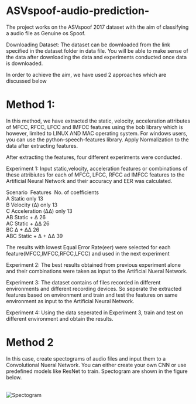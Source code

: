 # ASVspoof-audio-prediction-

The project works on the ASVspoof 2017 dataset with the aim of classifying a audio file as Genuine os Spoof.

Downloading Dataset: The dataset can be downloaded from the link specified in the dataset folder in data file. You will be able to make sense of the data after downloading the data and experiments conducted once data is downloaded.

In order to achieve the aim, we have used 2 approaches which are discussed below

# Method 1:
In this method, we have extracted the static, velocity, acceleration attributes of MFCC, RFCC, LFCC and IMFCC features using the bob library which is however, limited to LINUX AND MAC operating system. For windows users, you can use the python-speech-features library.
Apply Normalization to the data after extracting features.

After extracting the features, four different experiments were conducted.

Experiment 1: Input static,velocity, acceleration features or combinations of these attribiutes for each of MFCC, LFCC, RFCC ad IMFCC features to the Artificial Neural Network and their accuracy and EER was calculated.
		
Scenario&nbsp;	Features&nbsp;	                No. of coefficients<br>
A	        Static only	                	13<br>
B	        Velocity (Δ) only	     		13<br>
C	        Acceleration (ΔΔ) only	    		13<br>
AB	      	Static + Δ	                	26<br>
AC	      	Static + ΔΔ	                	26<br>
BC	      	Δ + ΔΔ                      		26<br>
ABC	      	Static + Δ + ΔΔ	            		39<br>


The results with lowest Equal Error Rate(eer) were selected for each feature(MFCC,IMFCC,RFCC,LFCC) and used in the next experiment

Experiment 2: The best results obtained from previous experiment alone and their combinations were taken as input to the Artificial Nueral Network. 

Experiment 3: The dataset contains of files recorded in different environments and different recording devices. So seperate the extracted features based on environment and train and test the features on same environment as input to the Artificial Neural Network.

Experiment 4: Using the data seperated in Experiment 3, train and test on different environment and obtain the results.


# Method 2
In this case, create spectograms of audio files and input them to a Convolutional Nueral Network. You can either create your own CNN or use predefined models like ResNet to train. Spectogram are shown in the figure below.<br><br>

![Spectogram](https://user-images.githubusercontent.com/51110977/68996155-5750ac00-08bc-11ea-98ff-571020d92ef3.jpg)








